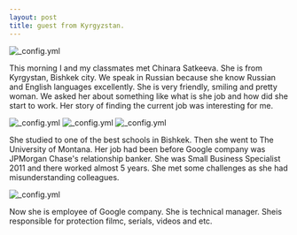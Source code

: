 ```yaml
---
layout: post
title: guest from Kyrgyzstan.
---
```

![_config.yml](http://photos1.meetupstatic.com/photos/member/a/f/0/c/highres_117104812.jpeg)

This morning I and my classmates met Chinara Satkeeva. She is from Kyrgystan, Bishkek city. We speak in Russian because she know Russian and 
English languages excellently. She is very friendly, smiling and pretty woman. We asked her about something like what is she job and how 
did she start to work. Her story of finding the current job was interesting for me.

![_config.yml](http://www.business.umt.edu/orgs/made/images/SoBA-UM-logo.png)
![_config.yml](http://www.umt.edu/featured-stories/images/state_of_the_university.jpg)
![_config.yml](http://www.iqtisadiyyat.com/xeber_image/JPMorgan-Chase-reports-be-001.jpg)

She studied to one of the best schools in Bishkek. Then she went to The University of Montana. Her job had been before Google company was JPMorgan Chase's relationship banker. She was Small Business Specialist 2011 and there worked almost 5 years. She met some challenges as she had misunderstanding colleagues.

![_config.yml](http://static.jbcgroup.com/news/pictures/a47ad5a9468d2d2bbf99361213dabe70.jpg)

Now she is employee of Google company. She is technical manager. Sheis responsible for protection filmc, serials, videos and etc.
